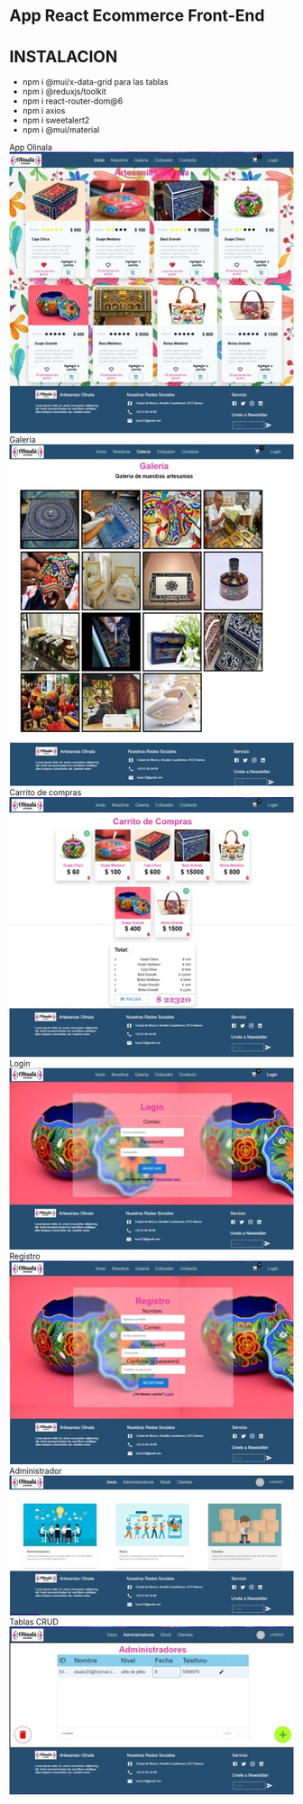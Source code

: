 # App React Ecommerce Front-End

# INSTALACION

- npm i @mui/x-data-grid para las tablas  
- npm i @reduxjs/toolkit
- npm i react-router-dom@6
- npm i axios
- npm i sweetalert2
- npm i @mui/material

App Olinala
<img src="./src/img/github/App Olinala.jpg" alt="Olinala"/>
Galeria
<img src="./src/img/github/Galeria.jpg" alt="Galeria"/>
Carrito de compras
<img src="./src/img/github/Carrito de compras.jpg" alt="Carrito"/>
Login
<img src="./src/img/github/Login.jpg" alt="Login"/>
Registro
<img src="./src/img/github/Registro.jpg" alt="Registro"/>
Administrador
<img src="./src/img/github/Administrador.jpg" alt="Administrador"/>
Tablas CRUD
<img src="./src/img/github/Tablas CRUD.jpg" alt="CRUD"/>